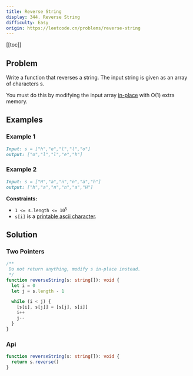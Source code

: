 ```yaml
---
title: Reverse String
display: 344. Reverse String
difficulty: Easy
origin: https://leetcode.cn/problems/reverse-string
---
```


[[toc]]

## Problem

Write a function that reverses a string. The input string is given as an array of characters s.

You must do this by modifying the input array <a href="https://en.wikipedia.org/wiki/In-place_algorithm" target="_blank">in-place</a> with O(1) extra memory.

## Examples

### Example 1

```md
Input: s = ["h","e","l","l","o"]
output: ["o","l","l","e","h"]
```

### Example 2

```md
Input: s = ["H","a","n","n","a","h"]
output: ["h","a","n","n","a","H"]
```

**Constraints:**

- <code>1 <= s.length <= 10<sup>5</sup></code>
- `s[i]` is a <a href="https://en.wikipedia.org/wiki/ASCII#Printable_characters" target="_blank">printable ascii character</a>.

## Solution

### Two Pointers

```ts
/**
 Do not return anything, modify s in-place instead.
 */
function reverseString(s: string[]): void {
  let i = 0
  let j = s.length - 1

  while (i < j) {
    [s[i], s[j]] = [s[j], s[i]]
    i++
    j--
  }
}
```

### Api

```ts
function reverseString(s: string[]): void {
  return s.reverse()
}
```

